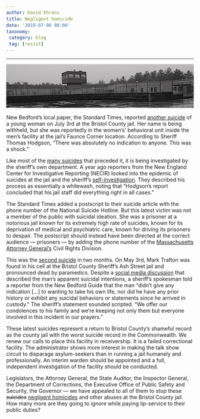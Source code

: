 ```yaml
---
author: David Ehrens
title: Negligent homicide
date: '2019-07-06 08:00'
taxonomy:
 category: blog
 tag: [resist]
---
```

---

![](bcso.jpg)

New Bedford’s local paper, the Standard Times, reported [another suicide](https://www.southcoasttoday.com/news/20190705/sheriff-fall-river-woman-commits-suicide-at-bristol-county-house-of-correction) of a young woman on July 3rd at the Bristol County jail. Her name is being withheld, but she was reportedly in the women’s’ behavioral unit inside the men’s facility at the jail’s Faunce Corner location. According to Sheriff Thomas Hodgson, “There was absolutely no indication to anyone. This was a shock.”

Like most of the [many suicides](https://bccjustice.org/suicides/) that preceded it, it is being investigated by the sheriff’s own department. A year ago reporters from the New England Center for Investigative Reporting (NECIR) looked into the epidemic of suicides at the jail and the sheriff’s [self-investigation](https://www.wgbh.org/news/2018/03/18/local-news/bristol-county-report-inmate-suicides-leaves-out-key-details). They described his process as essentially a whitewash, noting that “Hodgson’s report concluded that his jail staff did everything right in all cases.”

The Standard Times added a postscript to their suicide article with the phone number of the National Suicide Hotline. But this latest victim was not a member of the public with suicidal ideation. She was a prisoner at a notorious jail *known* for its extremely high rate of suicides, known for its deprivation of medical and psychiatric care, known for driving its prisoners to despair. The postscript should instead have been directed at the correct audience — prisoners — by adding the phone number of the [Massachusetts Attorney General’s](https://www.mass.gov/orgs/office-of-attorney-general-maura-healey) Civil Rights Division.

This was the [second suicide](https://www.newbedfordguide.com/inmate-commits-suicide-at-ash-street-jail-friday-morning/2019/05/03) in two months. On May 3rd, Mark Trafton was found in his cell at the Bristol County Sheriff’s Ash Street jail and pronounced dead by paramedics. Despite a [social media discussion](https://www.newbedfordguide.com/inmate-commits-suicide-at-ash-street-jail-friday-morning/2019/05/03#comments) that described the man’s apparent suicidal intentions, a sheriff’s spokesman told a reporter from the New Bedford Guide that the man “didn’t give any indication […] to wanting to take his own life, nor did he have any prior history or exhibit any suicidal behaviors or statements since he arrived in custody.” The sheriff’s statement sounded scripted. “We offer our condolences to his family and we’re keeping not only them but everyone involved in this incident in our prayers.”

These latest suicides represent a return to Bristol County’s shameful record as the county jail with the worst suicide record in the Commonwealth. We renew our calls to place this facility in receivership. It is a failed correctional facility. The administrator shows more interest in making the talk show circuit to disparage asylum-seekers than in running a jail humanely and professionally. An interim warden should be appointed and a full, independent investigation of the facility should be conducted.

Legislators, the Attorney General, the State Auditor, the Inspector General, the Department of Corrections, the Executive Office of Public Safety and Security, the Governor — we have appealed to all of them to stop these ~~suicides~~ [negligent homicides](https://legaldictionary.net/negligent-homicide/) and other abuses at the Bristol County jail. How many more are they going to ignore while paying lip-service to their public duties?

